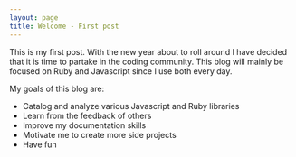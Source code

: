 ```yaml
---
layout: page
title: Welcome - First post
---
```


This is my first post.  With the new year about to roll around I have decided that it is time to partake in the coding community.
This blog will mainly be focused on Ruby and Javascript since I use both every day.

My goals of this blog are:
- Catalog and analyze various Javascript and Ruby libraries
- Learn from the feedback of others
- Improve my documentation skills
- Motivate me to create more side projects
- Have fun
